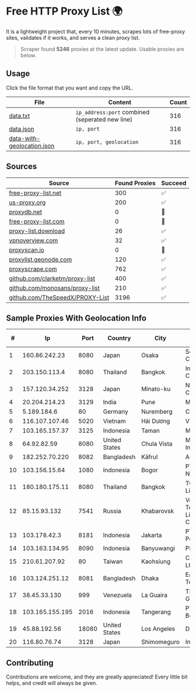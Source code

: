
# Free HTTP Proxy List 🌍

It is a lightweight project that, every 10 minutes, scrapes lots of free-proxy sites, validates if it works, and serves a clean proxy list.


> Scraper found **5246** proxies at the latest update. Usable proxies are below.

## Usage

Click the file format that you want and copy the URL.


|File|Content|Count|
|----|-------|-----|
|[data.txt](https://raw.githubusercontent.com/themiralay/Proxy-List-World/master/data.txt)|`ip_address:port` combined (seperated new line)|316|
|[data.json](https://raw.githubusercontent.com/themiralay/Proxy-List-World/master/data.json)|`ip, port`|316|
|[data-with-geolocation.json](https://raw.githubusercontent.com/themiralay/Proxy-List-World/master/data-with-geolocation.json)|`ip, port, geolocation`|316|

## Sources

|Source|Found Proxies|Succeed|
|------|-------------|-------|
|[free-proxy-list.net](https://free-proxy-list.net)|300|✅|
|[us-proxy.org](https://www.us-proxy.org)|200|✅|
|[proxydb.net](http://proxydb.net)|0|🚫|
|[free-proxy-list.com](https://free-proxy-list.com/?page=&port=&type%5B%5D=http&type%5B%5D=https&up_time=0&search=Search)|0|🚫|
|[proxy-list.download](https://www.proxy-list.download/HTTP)|26|✅|
|[vpnoverview.com](https://vpnoverview.com/privacy/anonymous-browsing/free-proxy-servers)|32|✅|
|[proxyscan.io](https://www.proxyscan.io)|0|🚫|
|[proxylist.geonode.com](https://proxylist.geonode.com/api/proxy-list?limit=300&page=1&sort_by=lastChecked&sort_type=desc&protocols=http,https)|120|✅|
|[proxyscrape.com](https://api.proxyscrape.com/v2/?request=displayproxies&protocol=http&timeout=10000&country=all&ssl=all&anonymity=all)|762|✅|
|[github.com/clarketm/proxy-list](https://raw.githubusercontent.com/clarketm/proxy-list/master/proxy-list-raw.txt)|400|✅|
|[github.com/monosans/proxy-list](https://raw.githubusercontent.com/monosans/proxy-list/main/proxies/http.txt)|210|✅|
|[github.com/TheSpeedX/PROXY-List](https://raw.githubusercontent.com/TheSpeedX/PROXY-List/master/http.txt)|3196|✅|


## Sample Proxies With Geolocation Info

|#|Ip|Port|Country|City|Internet Service Provider|
|-|--|----|-------|----|-------------------------|
|1|160.86.242.23|8080|Japan|Osaka|Sony Network Communications Inc|
|2|203.150.113.4|8080|Thailand|Bangkok|Internet Thailand Company Ltd.|
|3|157.120.34.252|3128|Japan|Minato-ku|NTT PC Communications, Inc.|
|4|20.204.214.23|3129|India|Pune|Microsoft Corporation|
|5|5.189.184.6|80|Germany|Nuremberg|Contabo GmbH|
|6|116.107.107.46|5020|Vietnam|Hải Dương|Viettel Corporation|
|7|103.165.157.37|3125|Indonesia|Taman|MEGADATA-ISP|
|8|64.92.82.59|8080|United States|Chula Vista|Momentum Telecom, Inc.|
|9|182.252.70.220|8082|Bangladesh|Kāfrul|Agni Systems Limited|
|10|103.156.15.64|1080|Indonesia|Bogor|PT Lintas Jaringan Nusantara|
|11|180.180.175.11|8080|Thailand|Bangkok|TOT Public Company Limited|
|12|85.15.93.132|7541|Russia|Khabarovsk|Vostoktelecom Telephone Company Limited Liability Company|
|13|103.178.42.3|8181|Indonesia|Jakarta|PT Jaring Solusi Persada|
|14|103.163.134.95|8090|Indonesia|Banyuwangi|PROVITEL|
|15|210.61.207.92|80|Taiwan|Kaohsiung|Chunghwa Telecom Co., Ltd.|
|16|103.124.251.12|8081|Bangladesh|Dhaka|Earth Telecommunication|
|17|38.45.33.130|999|Venezuela|La Guaira|TELECOMUNICACIONES G-NETWORK, C.A.|
|18|103.165.155.195|2016|Indonesia|Tangerang|PT Jaringan Keluarga Bersama|
|19|45.88.192.56|18080|United States|Los Angeles|DM-HK|
|20|116.80.76.74|3128|Japan|Shimomeguro|InfoSphere|



## Contributing

Contributions are welcome, and they are greatly appreciated! Every
little bit helps, and credit will always be given.

